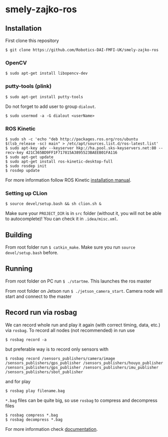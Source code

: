 # smely-zajko-ros

## Installation
First clone this repository
```{r, engine='bash', count_lines}
$ git clone https://github.com/Robotics-DAI-FMFI-UK/smely-zajko-ros
```
### OpenCV

```{r, engine='bash', count_lines}
$ sudo apt-get install libopencv-dev
```

### putty-tools (plink)
```{r, engine='bash', count_lines}
$ sudo apt-get install putty-tools
```
Do not forget to add user to group `dialout`.
```{r, engine='bash', count_lines}
$ sudo usermod -a -G dialout <userName>
```
### ROS Kinetic
```{r, engine='bash', count_lines}
$ sudo sh -c 'echo "deb http://packages.ros.org/ros/ubuntu $(lsb_release -sc) main" > /etc/apt/sources.list.d/ros-latest.list'
$ sudo apt-key adv --keyserver hkp://ha.pool.sks-keyservers.net:80 --recv-key 421C365BD9FF1F717815A3895523BAEEB01FA116
$ sudo apt-get update
$ sudo apt-get install ros-kinetic-desktop-full
$ sudo rosdep init
$ rosdep update
```
For more information follow ROS Kinetic [installation manual](http://wiki.ros.org/kinetic/Installation/Ubuntu).

### Setting up CLion

```{r, engine='bash', count_lines}
$ source devel/setup.bash && sh clion.sh &
```
Make sure your `PROJECT_DIR` is in `src` folder (without it, you will not be able to autocomplete)! You can check it in `.idea/misc.xml`.

## Building
From root folder run `$ catkin_make`. Make sure you run `source devel/setup.bash` before.

## Running
From root folder on PC run `$ ./startme`. This launches the ros master

From root folder on Jetson run `$ ./jetson_camera_start`. Camera node will start and connect to the master


## Record run via rosbag
We can record whole run and play it again (with correct timing, data, etc.) via `rosbag`. To record all nodes (not recommended) in run use
```{r, engine='bash', count_lines}
$ rosbag record -a
```
but preferable way is to record only sensors with
```{r, engine='bash', count_lines}
$ rosbag record /sensors_publishers/camera/image /sensors_publishers/gps_publisher /sensors_publishers/houyo_publisher /sensors_publishers/gps_publisher /sensors_publishers/imu_publisher /sensors_publishers/sbot_publisher
```
and for play 
```{r, engine='bash', count_lines}
$ rosbag play filename.bag
```
`*.bag` files can be quite big, so use `rosbag` to compress and decompress files
```{r, engine='bash', count_lines}
$ rosbag compress *.bag
$ rosbag decompress *.bag
```
For more information check [documentation](http://wiki.ros.org/rosbag/Commandline).
